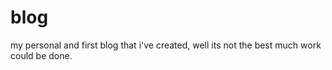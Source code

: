 # blog
my personal and first blog that i've created, well its not the best much work could be done.
